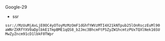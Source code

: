 
Google-29

- ssr

`ssr://MzUuMjAxLjE0OC4yOToyMzMzOmF1dGhfYWVzMTI4X21kNTpub25lOnRsczEuMl90aWNrZXRfYXV0aDplbkE1TmpBME1qQS8_b2Jmc3BhcmFtPSZyZW1hcmtzPUxTQXlNek16SUMwZyZncm91cD1lbkF0TWpr`
